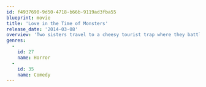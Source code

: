 ```yaml
---
id: f4937690-9d50-4718-b66b-9119ad3fba55
blueprint: movie
title: 'Love in the Time of Monsters'
release_date: '2014-03-08'
overview: 'Two sisters travel to a cheesy tourist trap where they battle toxic monsters dressed in bigfoot costumes in order to save the ones they love.'
genres:
  -
    id: 27
    name: Horror
  -
    id: 35
    name: Comedy
---
```

